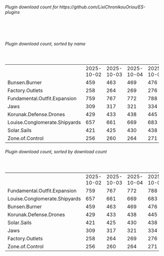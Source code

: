 <h6>Plugin download count for https://github.com/LixiChronikouOriou/ES-plugins</h6><br>
<br>
<h6>Plugin download count, sorted by name</h6><sub><sup><br>
<table>
	<tr>
		<td></td>
		<td>2025-10-02</td>
		<td>2025-10-03</td>
		<td>2025-10-04</td>
		<td>2025-10-05</td>
		<td>2025-10-06</td>
		<td>2025-10-07</td>
		<td>2025-10-08</td>
		<td>today +</td>
	</tr>
	<tr>
		<td>Bunsen.Burner</td>
		<td>459</td>
		<td>463</td>
		<td>469</td>
		<td>476</td>
		<td>481</td>
		<td>490</td>
		<td>497</td>
		<td>+ 7</td>
	</tr>
	<tr>
		<td>Factory.Outlets</td>
		<td>258</td>
		<td>264</td>
		<td>269</td>
		<td>276</td>
		<td>280</td>
		<td>288</td>
		<td>296</td>
		<td>+ 8</td>
	</tr>
	<tr>
		<td>Fundamental.Outfit.Expansion</td>
		<td>759</td>
		<td>767</td>
		<td>772</td>
		<td>788</td>
		<td>795</td>
		<td>810</td>
		<td>826</td>
		<td>+ 16</td>
	</tr>
	<tr>
		<td>Jaws</td>
		<td>309</td>
		<td>317</td>
		<td>321</td>
		<td>334</td>
		<td>338</td>
		<td>346</td>
		<td>355</td>
		<td>+ 9</td>
	</tr>
	<tr>
		<td>Korunak.Defense.Drones</td>
		<td>429</td>
		<td>433</td>
		<td>438</td>
		<td>445</td>
		<td>449</td>
		<td>457</td>
		<td>465</td>
		<td>+ 8</td>
	</tr>
	<tr>
		<td>Louise.Conglomerate.Shipyards</td>
		<td>657</td>
		<td>661</td>
		<td>669</td>
		<td>683</td>
		<td>687</td>
		<td>698</td>
		<td>708</td>
		<td>+ 10</td>
	</tr>
	<tr>
		<td>Solar.Sails</td>
		<td>421</td>
		<td>425</td>
		<td>430</td>
		<td>438</td>
		<td>442</td>
		<td>451</td>
		<td>459</td>
		<td>+ 8</td>
	</tr>
	<tr>
		<td>Zone.of.Control</td>
		<td>256</td>
		<td>260</td>
		<td>264</td>
		<td>271</td>
		<td>276</td>
		<td>284</td>
		<td>292</td>
		<td>+ 8</td>
	</tr>
</table>
</sub></sup>
<h6>Plugin download count, sorted by download count</h6><sub><sup><br>
<table>
	<tr>
		<td></td>
		<td>2025-10-02</td>
		<td>2025-10-03</td>
		<td>2025-10-04</td>
		<td>2025-10-05</td>
		<td>2025-10-06</td>
		<td>2025-10-07</td>
		<td>2025-10-08</td>
		<td>today +</td>
	</tr>
	<tr>
		<td>Fundamental.Outfit.Expansion</td>
		<td>759</td>
		<td>767</td>
		<td>772</td>
		<td>788</td>
		<td>795</td>
		<td>810</td>
		<td>826</td>
		<td>+ 16</td>
	</tr>
	<tr>
		<td>Louise.Conglomerate.Shipyards</td>
		<td>657</td>
		<td>661</td>
		<td>669</td>
		<td>683</td>
		<td>687</td>
		<td>698</td>
		<td>708</td>
		<td>+ 10</td>
	</tr>
	<tr>
		<td>Bunsen.Burner</td>
		<td>459</td>
		<td>463</td>
		<td>469</td>
		<td>476</td>
		<td>481</td>
		<td>490</td>
		<td>497</td>
		<td>+ 7</td>
	</tr>
	<tr>
		<td>Korunak.Defense.Drones</td>
		<td>429</td>
		<td>433</td>
		<td>438</td>
		<td>445</td>
		<td>449</td>
		<td>457</td>
		<td>465</td>
		<td>+ 8</td>
	</tr>
	<tr>
		<td>Solar.Sails</td>
		<td>421</td>
		<td>425</td>
		<td>430</td>
		<td>438</td>
		<td>442</td>
		<td>451</td>
		<td>459</td>
		<td>+ 8</td>
	</tr>
	<tr>
		<td>Jaws</td>
		<td>309</td>
		<td>317</td>
		<td>321</td>
		<td>334</td>
		<td>338</td>
		<td>346</td>
		<td>355</td>
		<td>+ 9</td>
	</tr>
	<tr>
		<td>Factory.Outlets</td>
		<td>258</td>
		<td>264</td>
		<td>269</td>
		<td>276</td>
		<td>280</td>
		<td>288</td>
		<td>296</td>
		<td>+ 8</td>
	</tr>
	<tr>
		<td>Zone.of.Control</td>
		<td>256</td>
		<td>260</td>
		<td>264</td>
		<td>271</td>
		<td>276</td>
		<td>284</td>
		<td>292</td>
		<td>+ 8</td>
	</tr>
</table>
</sub></sup>
